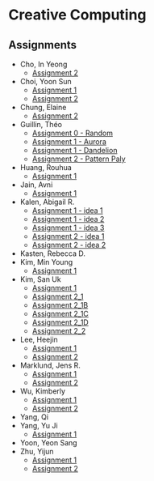 # Creative Computing

## Assignments
* Cho, In Yeong
  * [Assignment 2](https://jinsung.github.io/sva-cc-spring-2017/work/janecho/assignment_2/index.html)
* Choi, Yoon Sun
  * [Assignment 1](https://jinsung.github.io/sva-cc-spring-2017/work/yoonsun/assignment_01/index.html)
  * [Assignment 2](https://jinsung.github.io/sva-cc-spring-2017/work/yoonsun/assignment_02/index.html)
* Chung, Elaine
  * [Assignment 2](https://jinsung.github.io/sva-cc-spring-2017/work/elainechung/assignment_2/index.html)
* Guillin, Théo
  * [Assignment 0 - Random](https://jinsung.github.io/sva-cc-spring-2017/work/theo/BONUS_random/index.html)
  * [Assignment 1 - Aurora](https://jinsung.github.io/sva-cc-spring-2017/work/theo/PROJECT_01/aurora/index.html)
  * [Assignment 1 - Dandelion](https://jinsung.github.io/sva-cc-spring-2017/work/theo/PROJECT_01/dandelion/index.html)
  * [Assignment 2 - Pattern Paly](https://jinsung.github.io/sva-cc-spring-2017/work/theo/PROJECT_02/pattern_play_01/index.html)
* Huang, Rouhua
  * [Assignment 1](https://jinsung.github.io/sva-cc-spring-2017/work/Ruohua/assignment_1/index.html)
* Jain, Avni
  * [Assignment 1](https://jinsung.github.io/sva-cc-spring-2017/work/Avni/assignment_01/index.html)
* Kalen, Abigail R.
  * [Assignment 1 - idea 1](https://jinsung.github.io/sva-cc-spring-2017/work/abby/Homework/Idea_1/index.html)
  * [Assignment 1 - idea 2](https://jinsung.github.io/sva-cc-spring-2017/work/abby/Homework/Idea_2/index.html)
  * [Assignment 1 - idea 3](https://jinsung.github.io/sva-cc-spring-2017/work/abby/Homework/Idea_3/index.html)
  * [Assignment 2 - idea 1](https://jinsung.github.io/sva-cc-spring-2017/work/abby/Homework2/Idea_01/index.html)
  * [Assignment 2 - idea 2](https://jinsung.github.io/sva-cc-spring-2017/work/abby/Homework2/Idea_02/index.html)
* Kasten, Rebecca D.
* Kim, Min Young
  * [Assignment 1](https://jinsung.github.io/sva-cc-spring-2017/work/minyeong/assignment_1/index.html)
* Kim, San Uk
  * [Assignment 1](https://jinsung.github.io/sva-cc-spring-2017/work/sanuk/assignment_1/index.html)
  * [Assignment 2_1](https://jinsung.github.io/sva-cc-spring-2017/work/sanuk/assignment_2/HW2_1/index.html)
  * [Assignment 2_1B](https://jinsung.github.io/sva-cc-spring-2017/work/sanuk/assignment_2/HW2_1B/index.html)
  * [Assignment 2_1C](https://jinsung.github.io/sva-cc-spring-2017/work/sanuk/assignment_2/HW2_1C/index.html)
  * [Assignment 2_1D](https://jinsung.github.io/sva-cc-spring-2017/work/sanuk/assignment_2/HW2_1D/index.html)
  * [Assignment 2_2](https://jinsung.github.io/sva-cc-spring-2017/work/sanuk/assignment_2/HW2_2/index.html)
* Lee, Heejin
  * [Assignment 1](https://jinsung.github.io/sva-cc-spring-2017/work/jenny/assignment_1/index.html)
  * [Assignment 2](https://jinsung.github.io/sva-cc-spring-2017/work/jenny/assignment_2/index.html)
* Marklund, Jens R.
  * [Assignment 1](https://jinsung.github.io/sva-cc-spring-2017/work/jens/assignment_1/index.html)
  * [Assignment 2](https://jinsung.github.io/sva-cc-spring-2017/work/jens/assignment_2/index.html)
* Wu, Kimberly
  * [Assignment 1](https://jinsung.github.io/sva-cc-spring-2017/work/wukimberly/assignment_1/index.html)
  * [Assignment 2](https://jinsung.github.io/sva-cc-spring-2017/work/wukimberly/assignment_2/index.html)
* Yang, Qi
* Yang, Yu Ji
  * [Assignment 1](https://jinsung.github.io/sva-cc-spring-2017/work/yuji/Assignment2/index.html)
* Yoon, Yeon Sang
* Zhu, Yijun
  * [Assignment 1](https://jinsung.github.io/sva-cc-spring-2017/work/yijunzhu/homework/0210/index.html)
  * [Assignment 2](https://jinsung.github.io/sva-cc-spring-2017/work/yijunzhu/assignment_2/index.html)
